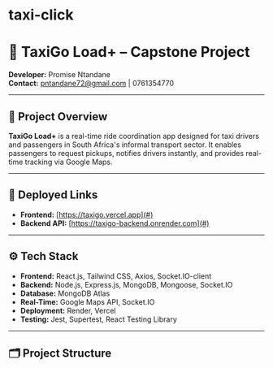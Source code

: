 # taxi-click
# 🚖 TaxiGo Load+ – Capstone Project

**Developer:** Promise Ntandane  
**Contact:** pntandane72@gmail.com | 0761354770  

---

## 📌 Project Overview
**TaxiGo Load+** is a real-time ride coordination app designed for taxi drivers and passengers in South Africa's informal transport sector. It enables passengers to request pickups, notifies drivers instantly, and provides real-time tracking via Google Maps.

---

## 🔗 Deployed Links
- **Frontend:** [https://taxigo.vercel.app](#)
- **Backend API:** [https://taxigo-backend.onrender.com](#)

---

## ⚙️ Tech Stack
- **Frontend:** React.js, Tailwind CSS, Axios, Socket.IO-client
- **Backend:** Node.js, Express.js, MongoDB, Mongoose, Socket.IO
- **Database:** MongoDB Atlas
- **Real-Time:** Google Maps API, Socket.IO
- **Deployment:** Render, Vercel
- **Testing:** Jest, Supertest, React Testing Library

---

## 🗂️ Project Structure
